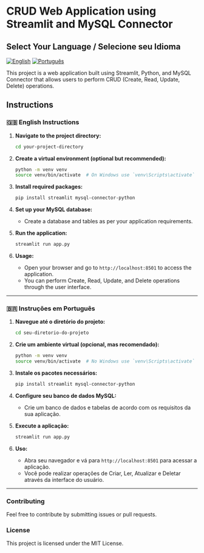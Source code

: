 
# CRUD Web Application using Streamlit and MySQL Connector


## Select Your Language / Selecione seu Idioma
[![English](https://upload.wikimedia.org/wikipedia/commons/thumb/8/83/Flag_of_the_United_Kingdom_%283-5%29.svg/50px-Flag_of_the_United_Kingdom_%283-5%29.svg.png)](#english-instructions) 
[![Português](https://upload.wikimedia.org/wikipedia/commons/thumb/0/05/Flag_of_Brazil.svg/45px-Flag_of_Brazil.svg.png)](#-instruções-em-português)

This project is a web application built using Streamlit, Python, and MySQL Connector that allows users to perform CRUD (Create, Read, Update, Delete) operations.

## Instructions

### 🇬🇧 English Instructions

1. **Navigate to the project directory:**

   ```bash
   cd your-project-directory
   ```

2. **Create a virtual environment (optional but recommended):**

   ```bash
   python -m venv venv
   source venv/bin/activate  # On Windows use `venv\Scripts\activate`
   ```

3. **Install required packages:**

   ```bash
   pip install streamlit mysql-connector-python
   ```

4. **Set up your MySQL database:**

   - Create a database and tables as per your application requirements.

5. **Run the application:**

   ```bash
   streamlit run app.py
   ```

6. **Usage:**

   - Open your browser and go to `http://localhost:8501` to access the application.
   - You can perform Create, Read, Update, and Delete operations through the user interface.

---

### 🇧🇷 Instruções em Português

1. **Navegue até o diretório do projeto:**

   ```bash
   cd seu-diretorio-do-projeto
   ```

2. **Crie um ambiente virtual (opcional, mas recomendado):**

   ```bash
   python -m venv venv
   source venv/bin/activate  # No Windows use `venv\Scripts\activate`
   ```

3. **Instale os pacotes necessários:**

   ```bash
   pip install streamlit mysql-connector-python
   ```

4. **Configure seu banco de dados MySQL:**

   - Crie um banco de dados e tabelas de acordo com os requisitos da sua aplicação.

5. **Execute a aplicação:**

   ```bash
   streamlit run app.py
   ```

6. **Uso:**

   - Abra seu navegador e vá para `http://localhost:8501` para acessar a aplicação.
   - Você pode realizar operações de Criar, Ler, Atualizar e Deletar através da interface do usuário.

---

### Contributing

Feel free to contribute by submitting issues or pull requests.

### License

This project is licensed under the MIT License.
```
